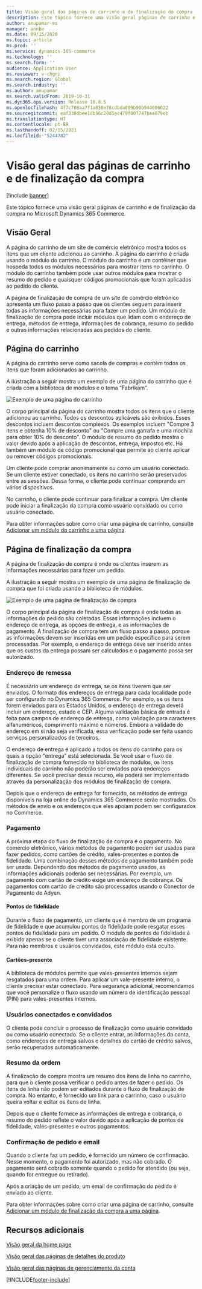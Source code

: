 ```yaml
---
title: Visão geral das páginas de carrinho e de finalização da compra
description: Este tópico fornece uma visão geral páginas de carrinho e de finalização da compra no Microsoft Dynamics 365 Commerce.
author: anupamar-ms
manager: annbe
ms.date: 09/15/2020
ms.topic: article
ms.prod: ''
ms.service: dynamics-365-commerce
ms.technology: ''
ms.search.form: ''
audience: Application User
ms.reviewer: v-chgri
ms.search.region: Global
ms.search.industry: ''
ms.author: anupamar
ms.search.validFrom: 2019-10-31
ms.dyn365.ops.version: Release 10.0.5
ms.openlocfilehash: 4f7c708aa7f1a858e78cdbda809b90b944606022
ms.sourcegitcommit: eaf330dbee1db96c20d5ac479f007747bea079eb
ms.translationtype: HT
ms.contentlocale: pt-BR
ms.lasthandoff: 02/15/2021
ms.locfileid: "5244782"
---
```

# <a name="cart-and-checkout-pages-overview"></a>Visão geral das páginas de carrinho e de finalização da compra

[!include [banner](includes/banner.md)]

Este tópico fornece uma visão geral páginas de carrinho e de finalização da compra no Microsoft Dynamics 365 Commerce.

## <a name="overview"></a>Visão Geral

A página do carrinho de um site de comércio eletrônico mostra todos os itens que um cliente adicionou ao carrinho. A página do carrinho é criada usando o módulo do carrinho. O módulo do carrinho é um contêiner que hospeda todos os módulos necessários para mostrar itens no carrinho. O módulo do carrinho também pode usar outros módulos para mostrar o resumo do pedido e quaisquer códigos promocionais que foram aplicados ao pedido do cliente.

A página de finalização de compra de um site de comércio eletrônico apresenta um fluxo passo a passo que os clientes seguem para inserir todas as informações necessárias para fazer um pedido. Um módulo de finalização de compra pode incluir módulos que lidam com o endereço de entrega, métodos de entrega, informações de cobrança, resumo do pedido e outras informações relacionadas aos pedidos do cliente.

## <a name="cart-page"></a>Página do carrinho

A página do carrinho serve como sacola de compras e contém todos os itens que foram adicionados ao carrinho.

A ilustração a seguir mostra um exemplo de uma página do carrinho que é criada com a biblioteca de módulos e o tema “Fabrikam”.

![Exemplo de uma página do carrinho](./media/cart2.PNG)

O corpo principal da página do carrinho mostra todos os itens que o cliente adicionou ao carrinho. Todos os descontos aplicáveis são exibidos. Esses descontos incluem descontos complexos. Os exemplos incluem "Compre 3 itens e obtenha 10% de desconto" ou "Compre uma garrafa e uma mochila para obter 10% de desconto". O módulo de resumo do pedido mostra o valor devido após a aplicação de descontos, entrega, impostos etc. Há também um módulo de código promocional que permite ao cliente aplicar ou remover códigos promocionais.

Um cliente pode comprar anonimamente ou como um usuário conectado. Se um cliente estiver conectado, os itens no carrinho serão preservados entre as sessões. Dessa forma, o cliente pode continuar comprando em vários dispositivos.

No carrinho, o cliente pode continuar para finalizar a compra. Um cliente pode iniciar a finalização da compra como usuário convidado ou como usuário conectado.

Para obter informações sobre como criar uma página de carrinho, consulte [Adicionar um módulo do carrinho a uma página](add-cart-module.md).

## <a name="checkout-page"></a>Página de finalização da compra

A página de finalização de compra é onde os clientes inserem as informações necessárias para fazer um pedido.

A ilustração a seguir mostra um exemplo de uma página de finalização de compra que foi criada usando a biblioteca de módulos.

![Exemplo de uma página de finalização de compra](./media/Checkout.PNG)

O corpo principal da página de finalização de compra é onde todas as informações do pedido são coletadas. Essas informações incluem o endereço de entrega, as opções de entrega, e as informações de pagamento. A finalização de compra tem um fluxo passo a passo, porque as informações devem ser inseridas em um pedido específico para serem processadas. Por exemplo, o endereço de entrega deve ser inserido antes que os custos da entrega possam ser calculados e o pagamento possa ser autorizado.

### <a name="shipping-address"></a>Endereço de remessa

É necessário um endereço de entrega, se os itens tiverem que ser enviados. O formato dos endereços de entrega para cada localidade pode ser configurado no Dynamics 365 Commerce. Por exemplo, se os itens forem enviados para os Estados Unidos, o endereço de entrega deverá incluir um endereço, estado e CEP. Alguma validação básica de entrada é feita para campos de endereço de entrega, como validação para caracteres alfanuméricos, comprimento máximo e números. Embora a validade do endereço em si não seja verificada, essa verificação pode ser feita usando serviços personalizados de terceiros.

O endereço de entrega é aplicado a todos os itens do carrinho para os quais a opção "entrega" está selecionada. Se você usar o fluxo de finalização de compra fornecido na biblioteca de módulos, os itens individuais do carrinho não poderão ser enviados para endereços diferentes. Se você precisar desse recurso, ele poderá ser implementado através da personalização dos módulos de finalização de compra.

Depois que o endereço de entrega for fornecido, os métodos de entrega disponíveis na loja online do Dynamics 365 Commerce serão mostrados. Os métodos de envio e os endereços que eles apoiam podem ser configurados no Commerce.

### <a name="payment"></a>Pagamento

A próxima etapa do fluxo de finalização de compra é o pagamento. No comércio eletrônico, vários métodos de pagamento podem ser usados para fazer pedidos, como cartões de crédito, vales-presentes e pontos de fidelidade. Uma combinação desses métodos de pagamento também pode ser usada. Dependendo dos métodos de pagamento usados, as informações adicionais poderão ser necessárias. Por exemplo, um pagamento com cartão de crédito exige um endereço de cobrança. Os pagamentos com cartão de crédito são processados usando o Conector de Pagamento de Adyen.

#### <a name="loyalty-points"></a>Pontos de fidelidade

Durante o fluxo de pagamento, um cliente que é membro de um programa de fidelidade e que acumulou pontos de fidelidade pode resgatar esses pontos de fidelidade para um pedido. O módulo de pontos de fidelidade é exibido apenas se o cliente tiver uma associação de fidelidade existente. Para não membros e usuários convidados, este módulo está oculto.

#### <a name="gift-cards"></a>Cartões-presente

A biblioteca de módulos permite que vales-presentes internos sejam resgatados para uma ordem. Para aplicar um vale-presente interno, o cliente precisar estar conectado. Para segurança adicional, recomendamos que você personalize o fluxo usando um número de identificação pessoal (PIN) para vales-presentes internos.

### <a name="signed-in-and-guest-users"></a>Usuários conectados e convidados

O cliente pode concluir o processo de finalização como usuário convidado ou como usuário conectado. Se o cliente entrar, as informações da conta, como endereços de entrega salvos e detalhes do cartão de crédito salvos, serão recuperados automaticamente.

### <a name="order-summary"></a>Resumo da ordem

A finalização de compra mostra um resumo dos itens de linha no carrinho, para que o cliente possa verificar o pedido antes de fazer o pedido. Os itens de linha não podem ser editados durante o fluxo de finalização de compra. No entanto, é fornecido um link para o carrinho, caso o usuário queira voltar e editar os itens de linha.

Depois que o cliente fornece as informações de entrega e cobrança, o resumo do pedido reflete o valor devido após a aplicação de pontos de fidelidade, vales-presentes e outros pagamentos.

### <a name="order-confirmation-and-email"></a>Confirmação de pedido e email

Quando o cliente faz um pedido, é fornecido um número de confirmação. Nesse momento, o pagamento foi autorizado, mas não cobrado. O pagamento será cobrado somente quando o pedido for atendido (ou seja, quando for entregue ou retirado).

Após a criação de um pedido, um email de confirmação do pedido é enviado ao cliente.

Para obter informações sobre como criar uma página de carrinho, consulte [Adicionar um módulo de finalização da compra a uma página](add-checkout-module.md).

## <a name="additional-resources"></a>Recursos adicionais

[Visão geral da home page](quick-tour-home-page.md)

[Visão geral das páginas de detalhes do produto](quick-tour-pdp.md)

[Visão geral das páginas de gerenciamento da conta](quick-tour-account-management.md)


[!INCLUDE[footer-include](../includes/footer-banner.md)]